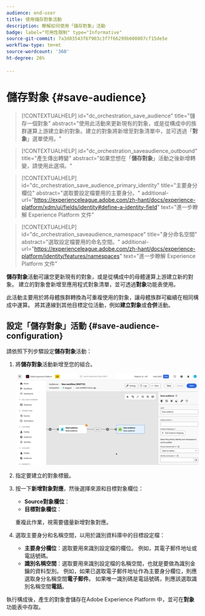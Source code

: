```yaml
---
audience: end-user
title: 使用儲存對象活動
description: 瞭解如何使用「儲存對象」活動
badge: label="可用性限制" type="Informative"
source-git-commit: 7a3d03543f6f903c3f7f66299b600807cf15de5e
workflow-type: tm+mt
source-wordcount: '360'
ht-degree: 26%

---
```



# 儲存對象 {#save-audience}

>[!CONTEXTUALHELP]
>id="dc_orchestration_save_audience"
>title="儲存一個對象"
>abstract="使用此活動來更新現有的對象，或是從構成中的族群運算上游建立新的對象。建立的對象將新增至對象清單中，並可透過「**對象**」選單使用。"

>[!CONTEXTUALHELP]
>id="dc_orchestration_saveaudience_outbound"
>title="產生傳出轉變"
>abstract="如果您想在「**儲存對象**」活動之後新增轉變，請使用此選項。"

>[!CONTEXTUALHELP]
>id="dc_orchestration_save_audience_primary_identity"
>title="主要身分欄位"
>abstract="選取要設定檔要用的主要身分。"
>additional-url="https://experienceleague.adobe.com/zh-hant/docs/experience-platform/xdm/ui/fields/identity#define-a-identity-field" text="進一步瞭解 Experience Platform 文件"

>[!CONTEXTUALHELP]
>id="dc_orchestration_saveaudience_namespace"
>title="身分命名空間"
>abstract="選取設定檔要用的命名空間。"
>additional-url="https://experienceleague.adobe.com/zh-hant/docs/experience-platform/identity/features/namespaces" text="進一步瞭解 Experience Platform 文件"

**儲存對象**&#x200B;活動可讓您更新現有的對象，或是從構成中的母體運算上游建立新的對象。 建立的對象會新增至應用程式對象清單，並可透過&#x200B;**對象**&#x200B;功能表使用。

此活動主要用於將母體族群轉換為可重複使用的對象，讓母體族群可繼續在相同構成中運算。 將其連線到其他目標定位活動，例如&#x200B;**建立對象**&#x200B;或&#x200B;**合併**&#x200B;活動。

## 設定「儲存對象」活動 {#save-audience-configuration}

請依照下列步驟設定&#x200B;**儲存對象**&#x200B;活動：

1. 將&#x200B;**儲存對象**&#x200B;活動新增至您的組合。

   ![](../assets/save-audience.png)

1. 指定要建立的對象標籤。

1. 按一下&#x200B;**新增對象對應**，然後選擇來源和目標對象欄位：

   * **Source對象欄位**：
   * **目標對象欄位**：

   重複此作業，視需要儘量新增對象對應。

1. 選取主要身分和名稱空間，以用於識別資料庫中的目標設定檔：

   * **主要身分欄位**：選取要用來識別設定檔的欄位。 例如，其電子郵件地址或電話號碼。
   * **識別名稱空間**：選取要用來識別設定檔的名稱空間，也就是要做為識別金鑰的資料型別。 例如，如果已選取電子郵件地址作為主要身分欄位，則應選取身分名稱空間&#x200B;**電子郵件**。 如果唯一識別碼是電話號碼，則應該選取識別名稱空間&#x200B;**電話**。

執行構成後，產生的對象會儲存在Adobe Experience Platform <!-- to check-->中，並可在&#x200B;**對象**&#x200B;功能表中存取。

<!--

## Example{#save-audience-example}

The following example illustrates a simple audience update from targeting. A scheduler is added to run the workflow once a month. A query recovers all the profiles subscribed to the different application services available. The **Save audience** activity updates the audience by deleting profiles that have unsubscribed from the service since the last workflow execution and by adding the newly subscribed profiles.
-->
